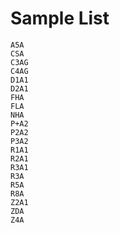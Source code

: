 # Sample List
	A5A
	CSA
	C3AG
	C4AG
	D1A1
	D2A1
	FHA
	FLA
	NHA
	P+A2
	P2A2
	P3A2
	R1A1
	R2A1
	R3A1
	R3A
	R5A
	R8A
	Z2A1
	ZDA
	Z4A
